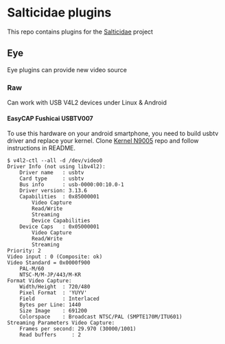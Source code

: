 Salticidae plugins
==================
This repo contains plugins for the [Salticidae](https://github.com/rabits/salticidae) project

Eye
---

Eye plugins can provide new video source

### Raw
Can work with USB V4L2 devices under Linux & Android

#### EasyCAP Fushicai USBTV007
To use this hardware on your android smartphone, you need to build usbtv driver and replace your kernel.
Clone [Kernel N9005](https://github.com/rabits/kernel_n9005) repo and follow instructions in README.

```
$ v4l2-ctl --all -d /dev/video0
Driver Info (not using libv4l2):
    Driver name   : usbtv
    Card type     : usbtv
    Bus info      : usb-0000:00:10.0-1
    Driver version: 3.13.6
    Capabilities  : 0x85000001
        Video Capture
        Read/Write
        Streaming
        Device Capabilities
    Device Caps   : 0x05000001
        Video Capture
        Read/Write
        Streaming
Priority: 2
Video input : 0 (Composite: ok)
Video Standard = 0x0000f900
    PAL-M/60
    NTSC-M/M-JP/443/M-KR
Format Video Capture:
    Width/Height  : 720/480
    Pixel Format  : 'YUYV'
    Field         : Interlaced
    Bytes per Line: 1440
    Size Image    : 691200
    Colorspace    : Broadcast NTSC/PAL (SMPTE170M/ITU601)
Streaming Parameters Video Capture:
    Frames per second: 29.970 (30000/1001)
    Read buffers     : 2
```
